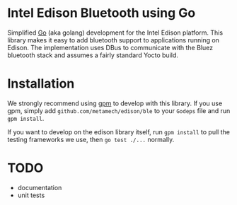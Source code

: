 # Intel Edison Bluetooth using Go

Simplified [Go][] (aka golang) development for the Intel Edison platform.
This library makes it easy to add bluetooth support to applications running on
Edison. The implementation uses DBus to communicate with the Bluez bluetooth
stack and assumes a fairly standard Yocto build.

# Installation

We strongly recommend using [gpm][] to develop with this library. If you use
gpm, simply add `github.com/metamech/edison/ble` to your `Godeps` file and run
`gpm install`.

If you want to develop on the edison library itself,
run `gpm install` to pull the testing frameworks we use,
then `go test ./...` normally.

# TODO

* documentation
* unit tests

[Go]: http://golang.org
[gpm]: https://github.com/pote/gpm
